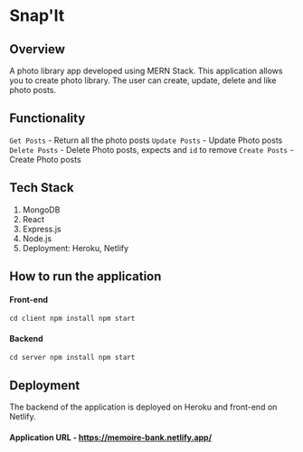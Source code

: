 # Snap'It

## Overview 
A photo library app developed using MERN Stack. This application allows you to create photo library. The user can create, update, delete and like photo posts.

## Functionality
 `Get Posts` - Return all the photo posts
 `Update Posts` - Update Photo posts
 `Delete Posts` - Delete Photo posts, expects and `id` to remove
 `Create Posts` - Create Photo posts
 
 ## Tech Stack
 1. MongoDB
 2. React
 3. Express.js
 4. Node.js
 5. Deployment: Heroku, Netlify
 
 ## How to run the application
 ####  Front-end
` cd client
  npm install
  npm start 
`
  
  #### Backend
 ` cd server
   npm install
   npm start
 `
 
 ## Deployment
 The backend of the application is deployed on Heroku and front-end on Netlify.
 #### Application URL - https://memoire-bank.netlify.app/
 
 
